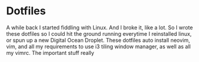 # Dotfiles
A while back I started fiddling with Linux. And I broke it, like a lot. So I wrote these dotfiles so I could hit the ground running everytime I reinstalled linux, or spun up a new Digital Ocean Droplet. These dotfiles auto install neovim, vim, and all my requirements to use i3 tiling window manager, as well as all my vimrc. The important stuff really
